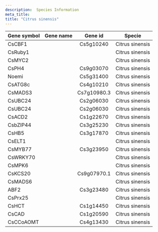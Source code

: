 ```yaml
---
description:  Species Information
meta_title:
title: "Citrus sinensis"
---
```

|Gene symbol |  Gene name | Gene id | Specie |
|:-------|:------:|:----:|:----:|
| CsCBF1 |  | Cs5g10240 | Citrus sinensis |
| CsRuby1 |  |  | Citrus sinensis |
| CsMYC2 |  |  | Citrus sinensis |
| CsPH4 |  | Cs9g03070 | Citrus sinensis |
| Noemi |  | Cs5g31400 | Citrus sinensis |
| CsATG8c |  | Cs4g10210 | Citrus sinensis |
| CsMADS3 |  | Cs7g10980.3 | Citrus sinensis |
| CsUBC24 |  | Cs2g06030 | Citrus sinensis |
| CsUBC24 |  | Cs2g06030 | Citrus sinensis |
| CsACD2 |  | Cs1g22670 | Citrus sinensis |
| CsbZIP44 |  | Cs3g25230 | Citrus sinensis |
| CsHB5 |  | Cs3g17870 | Citrus sinensis |
| CsELT1 |  |  | Citrus sinensis |
| CsMYB77 |  | Cs3g23950 | Citrus sinensis |
| CsWRKY70 |  |  | Citrus sinensis |
| CsMPK6 |  |  | Citrus sinensis |
| CsKCS20 |  | Cs9g07970.1 | Citrus sinensis |
| CsMADS6 |  |  | Citrus sinensis |
| ABF2 |  | Cs3g23480 | Citrus sinensis |
| CsPrx25 |  |  | Citrus sinensis |
| CsHCT |  | Cs1g14450 | Citrus sinensis |
| CsCAD |  | Cs1g20590 | Citrus sinensis |
| CsCCoAOMT |  | Cs4g13430 | Citrus sinensis |
